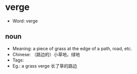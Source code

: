 # verge

- Word: verge

## noun

- Meaning: a piece of grass at the edge of a path, road, etc.
- Chinese: （路边的）小草地，绿地
- Tags: 
- Eg.: a grass verge 长了草的路边

